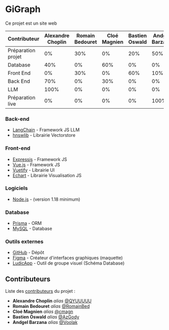 # GiGraph

Ce projet est un site web

| Contributeur      | Alexandre Choplin     | Romain Bedouret       | Cloé Magnien          | Bastien Oswald        | Andgel Barzana        |
| ----------------- | --------------------- | --------------------- | --------------------- | --------------------- | --------------------- |
| Préparation projet| 0%                    | 30%                   | 0%                    | 20%                   | 50%                   |
| Database          | 40%                   | 0%                    | 60%                   | 0%                    | 0%                    |
| Front End         | 0%                    | 30%                   | 0%                    | 60%                   | 10%                   |
| Back End          | 70%                   | 0%                    | 30%                   | 0%                    | 0%                    |
| LLM               | 100%                  | 0%                    | 0%                    | 0%                    | 0%                    |
| Préparation live  | 0%                    | 0%                    | 0%                    | 0%                    | 100%                  |

### Back-end
* [LangChain](https://github.com/hwchase17/langchainjs) - Framework JS LLM
* [hnswlib](https://js.langchain.com/docs/modules/indexes/vector_stores/integrations/hnswlib) - Librairie Vectorstore
### Front-end
* [Expressjs](https://expressjs.com) - Framework JS
* [Vue.js](https://vuejs.org) - Framework JS
* [Vuetify](https://vuetifyjs.com) - Librairie UI
* [Echart](https://echarts.apache.org) - Librairie Visualisation JS
### Logiciels
* [Node.js](https://nodejs.org) - (version 1.18 minimum)
### Database
* [Prisma](https://www.prisma.io) - ORM
* [MySQL](https://www.mysql.com) - Database
### Outils externes
* [GitHub](https://github.com/Voolak/GiGraph) - Dépôt
* [Figma](https://www.figma.com) - Créateur d'interfaces graphiques (maquette)
* [LudicApp](https://lucid.app) - Outil de groupe visuel (Schéma Database)

## Contributeurs
Liste des [contributeurs](https://github.com/Voolak/GiGraph/contributors) du projet :
* **Alexandre Choplin** _alias_ [@QYUUUUU](https://github.com/QYUUUUU)
* **Romain Bedouret** _alias_ [@RomainBed](https://github.com/RomainBed)
* **Cloé Magnien** _alias_ [@cmagn](https://github.com/cmagn)
* **Bastien Oswald** _alias_ [@AzGody](https://github.com/AzGody)
* **Andgel Barzana** _alias_ [@Voolak](https://github.com/Voolak)
